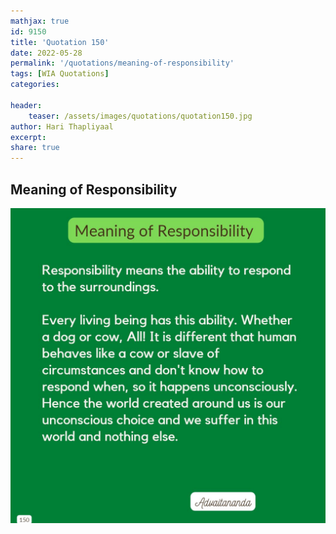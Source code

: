 ```yaml
---
mathjax: true
id: 9150
title: 'Quotation 150'
date: 2022-05-28
permalink: '/quotations/meaning-of-responsibility'
tags: [WIA Quotations] 
categories: 

header:
    teaser: /assets/images/quotations/quotation150.jpg
author: Hari Thapliyaal 
excerpt:
share: true 
---
```


## Meaning of Responsibility

![Meaning of Responsibility](/assets/images/quotations/quotation150.jpg)
